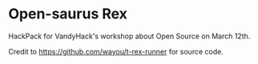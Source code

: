 # Open-saurus Rex
HackPack for VandyHack's workshop about Open Source on March 12th.

Credit to https://github.com/wayou/t-rex-runner for source code. 
